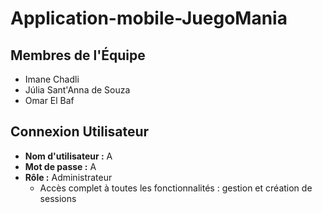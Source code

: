 # Application-mobile-JuegoMania

## Membres de l'Équipe
- Imane Chadli
- Júlia Sant'Anna de Souza
- Omar El Baf

## Connexion Utilisateur
- **Nom d'utilisateur :** A
- **Mot de passe :** A
- **Rôle :** Administrateur
  - Accès complet à toutes les fonctionnalités : gestion et création de sessions
